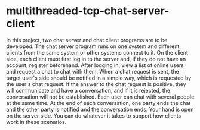 # multithreaded-tcp-chat-server-client

In this project, two chat server and chat client programs are to be developed. The chat server program runs on one system and different clients from the same system or other systems connect to it. On the client side, each client must first log in to the server and, if they do not have an account, register beforehand. After logging in, view a list of online users and request a chat to chat with them. When a chat request is sent, the target user's side should be notified in a simple way, which is requested by the user's chat request. If the answer to the chat request is positive, they will communicate and have a conversation, and if it is rejected, the conversation will not be established. Each user can chat with several people at the same time. At the end of each conversation, one party ends the chat and the other party is notified and the conversation ends.
Your hand is open on the server side. You can do whatever it takes to support how clients work in these scenarios.
